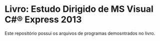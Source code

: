 # Livro: Estudo Dirigido de MS Visual C#® Express 2013

Este repositório possui os arquivos de programas demosntrados no livro.
